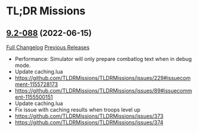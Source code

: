 # TL;DR Missions

## [9.2-088](https://github.com/TLDRMissions/main/tree/9.2-088) (2022-06-15)
[Full Changelog](https://github.com/TLDRMissions/main/compare/9.2-087...9.2-088) [Previous Releases](https://github.com/TLDRMissions/main/releases)

- Performance: Simulator will only prepare combatlog text when in debug mode.  
- Update caching.lua  
- https://github.com/TLDRMissions/TLDRMissions/issues/229#issuecomment-1155728173  
- https://github.com/TLDRMissions/TLDRMissions/issues/89#issuecomment-1155500151  
- Update caching.lua  
- Fix issue with caching results when troops level up  
- https://github.com/TLDRMissions/TLDRMissions/issues/373  
- https://github.com/TLDRMissions/TLDRMissions/issues/374  
